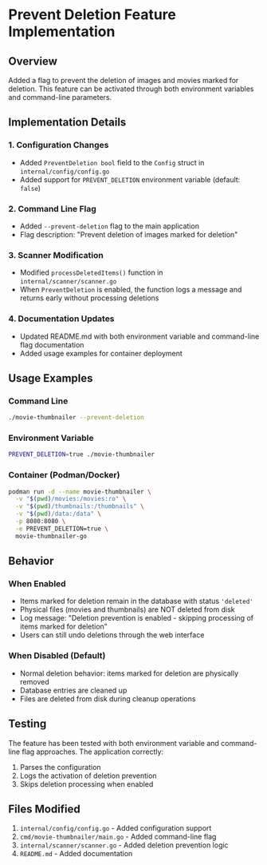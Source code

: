 # Prevent Deletion Feature Implementation

## Overview
Added a flag to prevent the deletion of images and movies marked for deletion. This feature can be activated through both environment variables and command-line parameters.

## Implementation Details

### 1. Configuration Changes
- Added `PreventDeletion bool` field to the `Config` struct in `internal/config/config.go`
- Added support for `PREVENT_DELETION` environment variable (default: `false`)

### 2. Command Line Flag
- Added `--prevent-deletion` flag to the main application
- Flag description: "Prevent deletion of images marked for deletion"

### 3. Scanner Modification
- Modified `processDeletedItems()` function in `internal/scanner/scanner.go`
- When `PreventDeletion` is enabled, the function logs a message and returns early without processing deletions

### 4. Documentation Updates
- Updated README.md with both environment variable and command-line flag documentation
- Added usage examples for container deployment

## Usage Examples

### Command Line
```bash
./movie-thumbnailer --prevent-deletion
```

### Environment Variable
```bash
PREVENT_DELETION=true ./movie-thumbnailer
```

### Container (Podman/Docker)
```bash
podman run -d --name movie-thumbnailer \
  -v "$(pwd)/movies:/movies:ro" \
  -v "$(pwd)/thumbnails:/thumbnails" \
  -v "$(pwd)/data:/data" \
  -p 8080:8080 \
  -e PREVENT_DELETION=true \
  movie-thumbnailer-go
```

## Behavior

### When Enabled
- Items marked for deletion remain in the database with status `'deleted'`
- Physical files (movies and thumbnails) are NOT deleted from disk
- Log message: "Deletion prevention is enabled - skipping processing of items marked for deletion"
- Users can still undo deletions through the web interface

### When Disabled (Default)
- Normal deletion behavior: items marked for deletion are physically removed
- Database entries are cleaned up
- Files are deleted from disk during cleanup operations

## Testing
The feature has been tested with both environment variable and command-line flag approaches. The application correctly:
1. Parses the configuration
2. Logs the activation of deletion prevention
3. Skips deletion processing when enabled

## Files Modified
1. `internal/config/config.go` - Added configuration support
2. `cmd/movie-thumbnailer/main.go` - Added command-line flag
3. `internal/scanner/scanner.go` - Added deletion prevention logic
4. `README.md` - Added documentation
